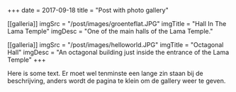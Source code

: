 +++
date = 2017-09-18
title = "Post with photo gallery"

[[galleria]]
imgSrc = "/post/images/groenteflat.JPG"
imgTitle = "Hall In The Lama Temple"
imgDesc = "One of the main halls of the Lama Temple."

[[galleria]]
imgSrc = "/post/images/helloworld.JPG"
imgTitle = "Octagonal Hall"
imgDesc = "An octagonal building just inside the entrance of the Lama Temple"
+++

Here is some text. Er moet wel tenminste een lange zin staan bij de beschrijving, anders wordt de pagina te klein om de gallery weer te geven.

